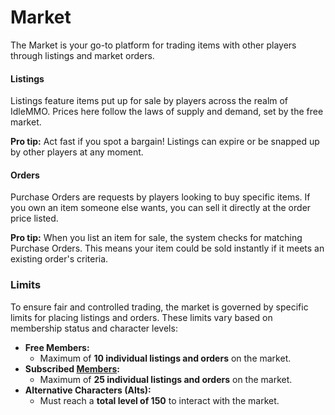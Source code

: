 # Market

The Market is your go-to platform for trading items with other players through listings and market orders.

#### Listings

Listings feature items put up for sale by players across the realm of IdleMMO. Prices here follow the laws of supply and demand, set by the free market.

**Pro tip:** Act fast if you spot a bargain! Listings can expire or be snapped up by other players at any moment.

#### Orders

Purchase Orders are requests by players looking to buy specific items. If you own an item someone else wants, you can sell it directly at the order price listed.

**Pro tip:** When you list an item for sale, the system checks for matching Purchase Orders. This means your item could be sold instantly if it meets an existing order's criteria.

### Limits

To ensure fair and controlled trading, the market is governed by specific limits for placing listings and orders. These limits vary based on membership status and character levels:

- **Free Members:**
  - Maximum of **10 individual listings and orders** on the market.
- **Subscribed [Members](/wiki/character/membership):**
  - Maximum of **25 individual listings and orders** on the market.
- **Alternative Characters (Alts):**
  - Must reach a **total level of 150** to interact with the market.